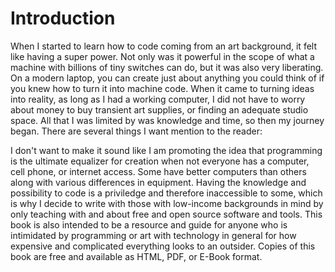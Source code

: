
# Introduction
When I started to learn how to code coming from an art background, it felt like having a super power. Not only was it powerful in the scope of what a machine with billions of tiny switches can do, but it was also very liberating. On a modern laptop, you can create just about anything you could think of if you knew how to turn it into machine code. When it came to turning ideas into reality, as long as I had a working computer, I did not have to worry about money to buy transient art supplies, or finding an adequate studio space. All that I was limited by was knowledge and time, so then my journey began.
There are several things I want mention to the reader:
  
I don't want to make it sound like I am promoting the idea that programming is the ultimate equalizer for creation when not everyone has a computer, cell phone, or internet access. Some have better computers than others along with various differences in equipment. Having the knowledge and possibility to code is a priviledge and therefore inaccessible to some, which is why I decide to write with those with low-income backgrounds in mind by only teaching with and about free and open source software and tools. This book is also intended to be a resource and guide for anyone who is intimidated by programming or art with technology in general for how expensive and complicated everything looks to an outsider. Copies of this book are free and available as HTML, PDF, or E-Book format.

